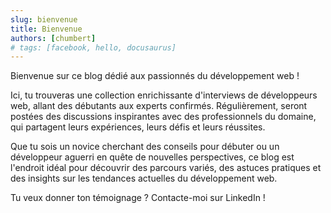 ```yaml
---
slug: bienvenue
title: Bienvenue
authors: [chumbert]
# tags: [facebook, hello, docusaurus]
---
```


Bienvenue sur ce blog dédié aux passionnés du développement web !

Ici, tu trouveras une collection enrichissante d'interviews de développeurs web, allant des débutants aux experts confirmés. Régulièrement, seront postées des discussions inspirantes avec des professionnels du domaine, qui partagent leurs expériences, leurs défis et leurs réussites.

Que tu sois un novice cherchant des conseils pour débuter ou un développeur aguerri en quête de nouvelles perspectives, ce blog est l'endroit idéal pour découvrir des parcours variés, des astuces pratiques et des insights sur les tendances actuelles du développement web.

Tu veux donner ton témoignage ? Contacte-moi sur LinkedIn !
